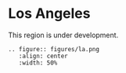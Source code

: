 # Los Angeles


This region is under development.

```{eval-rst}
.. figure:: figures/la.png
   :align: center
   :width: 50%

```
